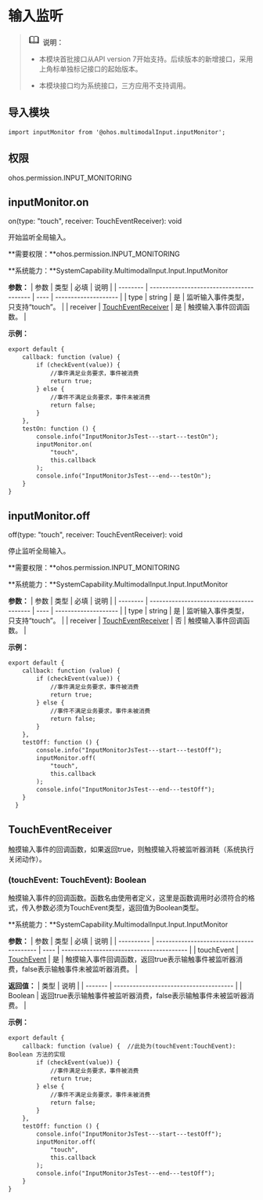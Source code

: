 # 输入监听


> ![icon-note.gif](public_sys-resources/icon-note.gif) **说明：**
> - 本模块首批接口从API version 7开始支持。后续版本的新增接口，采用上角标单独标记接口的起始版本。
>
> - 本模块接口均为系统接口，三方应用不支持调用。


## 导入模块


```
import inputMonitor from '@ohos.multimodalInput.inputMonitor';
```


## 权限

ohos.permission.INPUT_MONITORING


## inputMonitor.on

on(type: "touch", receiver: TouchEventReceiver): void

开始监听全局输入。

**需要权限：**ohos.permission.INPUT_MONITORING

**系统能力：**SystemCapability.MultimodalInput.Input.InputMonitor

  **参数：**
| 参数       | 类型                                       | 必填   | 说明                   |
| -------- | ---------------------------------------- | ---- | -------------------- |
| type     | string                                   | 是    | 监听输入事件类型，只支持“touch”。 |
| receiver | [TouchEventReceiver](#toucheventreceiver) | 是    | 触摸输入事件回调函数。          |

  **示例：**

```
export default {
    callback: function (value) {
        if (checkEvent(value)) {
            //事件满足业务要求，事件被消费
            return true;
        } else {
            //事件不满足业务要求，事件未被消费
            return false;
        }
    },
    testOn: function () {
        console.info("InputMonitorJsTest---start---testOn");
        inputMonitor.on(
            "touch",
            this.callback
        );
        console.info("InputMonitorJsTest---end---testOn");
    }
}
```


## inputMonitor.off

off(type: "touch", receiver: TouchEventReceiver): void

停止监听全局输入。

**需要权限：**ohos.permission.INPUT_MONITORING

**系统能力：**SystemCapability.MultimodalInput.Input.InputMonitor

  **参数：**
| 参数       | 类型                                       | 必填   | 说明                   |
| -------- | ---------------------------------------- | ---- | -------------------- |
| type     | string                                   | 是    | 监听输入事件类型，只支持“touch”。 |
| receiver | [TouchEventReceiver](#toucheventreceiver) | 否    | 触摸输入事件回调函数。          |

  **示例：**

```
export default {
    callback: function (value) {
        if (checkEvent(value)) {
            //事件满足业务要求，事件被消费
            return true;
        } else {
            //事件不满足业务要求，事件未被消费
            return false;
        }
    },
    testOff: function () {
        console.info("InputMonitorJsTest---start---testOff");
        inputMonitor.off(
            "touch",
            this.callback
        );
        console.info("InputMonitorJsTest---end---testOff");
    }
  }
```


## TouchEventReceiver

触摸输入事件的回调函数，如果返回true，则触摸输入将被监听器消耗（系统执行关闭动作）。


### (touchEvent: TouchEvent): Boolean

触摸输入事件的回调函数。函数名由使用者定义，这里是函数调用时必须符合的格式，传入参数必须为TouchEvent类型，返回值为Boolean类型。

**系统能力：**SystemCapability.MultimodalInput.Input.InputMonitor

  **参数：**
| 参数         | 类型                                       | 必填   | 说明                                       |
| ---------- | ---------------------------------------- | ---- | ---------------------------------------- |
| touchEvent | [TouchEvent](../arkui-js/js-components-common-events.md) | 是    | 触摸输入事件回调函数，返回true表示输触事件被监听器消费，false表示输触事件未被监听器消费。 |

  **返回值：**
| 类型      | 说明                                     |
| ------- | -------------------------------------- |
| Boolean | 返回true表示输触事件被监听器消费，false表示输触事件未被监听器消费。 |

  **示例：**

```
export default {
    callback: function (value) {  //此处为(touchEvent:TouchEvent): Boolean 方法的实现
        if (checkEvent(value)) {
            //事件满足业务要求，事件被消费
            return true;
        } else {
            //事件不满足业务要求，事件未被消费
            return false;
        }
    },
    testOff: function () {
        console.info("InputMonitorJsTest---start---testOff");
        inputMonitor.off(
            "touch",
            this.callback
        );
        console.info("InputMonitorJsTest---end---testOff");
    }
}
```
